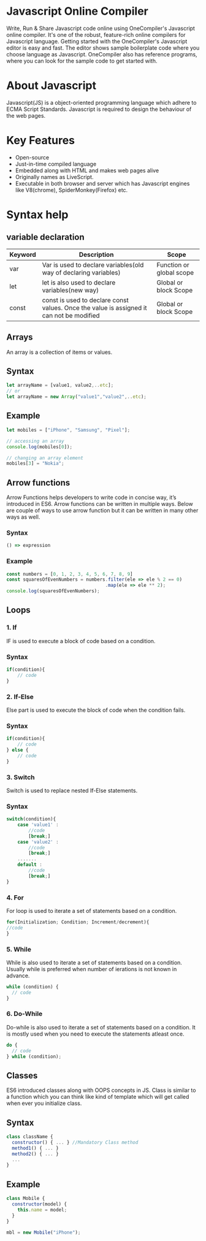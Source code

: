 # Javascript Online Compiler

Write, Run & Share Javascript code online using OneCompiler's Javascript online compiler. It's one of the robust, feature-rich online compilers for Javascript language. Getting started with the OneCompiler's Javascript editor is easy and fast. The editor shows sample boilerplate code where you choose language as Javascript. OneCompiler also has reference programs, where you can look for the sample code to get started with.

# About Javascript

Javascript(JS) is a object-oriented programming language which adhere to ECMA Script Standards. Javascript is required to design the behaviour of the web pages.

# Key Features

* Open-source
* Just-in-time compiled language
* Embedded along with HTML and makes web pages alive
* Originally names as LiveScript.
* Executable in both browser and server which has Javascript engines like V8(chrome), SpiderMonkey(Firefox) etc.

# Syntax help

## variable declaration

|Keyword|Description|Scope|
|----|----|----|
|var| Var is used to declare variables(old way of declaring variables)| Function or global scope| 
|let| let is also used to declare variables(new way)|Global or block Scope|
|const|const is used to declare const values. Once the value is assigned it can not be modified|Global or block Scope|

## Arrays
An array is a collection of items or values. 

## Syntax

```javascript
let arrayName = [value1, value2,..etc];
// or
let arrayName = new Array("value1","value2",..etc);
```

## Example

```javascript
let mobiles = ["iPhone", "Samsung", "Pixel"];

// accessing an array
console.log(mobiles[0]);

// changing an array element
mobiles[3] = "Nokia";
```

## Arrow functions
Arrow Functions helps developers to write code in concise way, it’s introduced in ES6.
Arrow functions can be written in multiple ways. Below are couple of ways to use arrow function but it can be written in many other ways as well. 

### Syntax

```javascript
() => expression
```

### Example

```javascript
const numbers = [0, 1, 2, 3, 4, 5, 6, 7, 8, 9]
const squaresOfEvenNumbers = numbers.filter(ele => ele % 2 == 0)
                                    .map(ele => ele ** 2);
console.log(squaresOfEvenNumbers);
```
## Loops
### 1. If

IF is used to execute a block of code based on a condition. 

### Syntax

```javascript
if(condition){
    // code
}
```
### 2. If-Else

Else part is used to execute the block of code when the condition fails.

### Syntax
```javascript
if(condition){
    // code
} else {
    // code
}
```


### 3. Switch

Switch is used to replace nested If-Else statements.

### Syntax
```javascript
switch(condition){
    case 'value1' :
        //code
        [break;]
    case 'value2' :
        //code
        [break;]
    .......
    default :
        //code
        [break;]
}
```


### 4. For

For loop is used to iterate a set of statements based on a condition.

```javascript
for(Initialization; Condition; Increment/decrement){  
//code  
} 
```

### 5. While

While is also used to iterate a set of statements based on a condition. Usually while is preferred when number of ierations is not known in advance.

```javascript
while (condition) {  
  // code 
}  
```

### 6. Do-While
Do-while is also used to iterate a set of statements based on a condition. It is mostly used when you need to execute the statements atleast once.

```javascript
do {  
  // code 
} while (condition); 
```

## Classes
ES6 introduced classes along with OOPS concepts in JS. Class is similar to a function which you can think like kind of template which will get called when ever you initialize class.

## Syntax
```javascript
class className {
  constructor() { ... } //Mandatory Class method
  method1() { ... }
  method2() { ... }
  ...
}
```

## Example
```javascript
class Mobile {
  constructor(model) {
    this.name = model;
  }
}

mbl = new Mobile("iPhone");
```
